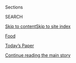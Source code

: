 <div id="app">

<div>

<div class="NYTAppHideMasthead css-zz1s19 e1suatyy0">

<div class="section css-ui9rw0 e1suatyy2">

<div class="css-11hrj97 er09x8g0">

<div class="css-6n7j50">

</div>

<span class="css-1dv1kvn">Sections</span>

<div class="css-10488qs">

<span class="css-1dv1kvn">SEARCH</span>

</div>

[Skip to content](#site-content)[Skip to site
index](#site-index)

</div>

<div id="masthead-section-label" class="css-1fnb9ct eaxe0e00">

[Food](https://www.nytimes.com/section/food)

</div>

<div class="css-10698na e1huz5gh0">

</div>

</div>

<div id="masthead-bar-one" class="section hasLinks css-15hmgas e1csuq9d3">

<div class="css-uqyvli e1csuq9d0">

</div>

<div class="css-1uqjmks e1csuq9d1">

</div>

<div class="css-9e9ivx">

[](https://myaccount.nytimes.com/auth/login?response_type=cookie&client_id=vi)

</div>

<div class="css-1bvtpon e1csuq9d2">

[Today’s Paper](https://www.nytimes.com/section/todayspaper)

</div>

</div>

</div>

</div>

<div data-aria-hidden="false">

<div id="site-content" data-role="main">

<div id="top-wrapper" class="css-15p45cc eaca97t0" type="top">

<div id="top-slug" class="css-19x0jxb eaca97t1" hidden="">

Advertisement

</div>

[Continue reading the main
story](#after-top)

<div class="ad top-wrapper" style="text-align:center;height:100%;display:block;min-height:90px">

<div id="top" class="place-ad" data-position="top" data-size-key="top">

</div>

</div>

<div id="after-top">

</div>

</div>

<div id="collection-food" class="section css-15h4p1b e9abtgs0">

<div class="css-1j21atc e1svk9qx1">

<div class="css-fmiefx e1svk9qx2">

<div class="css-1hk7r2m eu54l5x0">

<div id="sponsor-wrapper" class="css-7a1pgi eaca97t0" type="sponsor" hidden="">

<div id="sponsor-slug" class="css-1l4mleb eaca97t1" hidden="">

Supported by

</div>

[Continue reading the main
story](#after-sponsor)

<div id="sponsor" class="ad sponsor-wrapper" style="text-align:left;height:100%;display:block">

</div>

<div id="after-sponsor">

</div>

</div>

</div>

</div>

<div class="css-nfcc9b e1svk9qx3">

<div class="css-vl9dhg e1svk9qx5">

<div class="css-1nrhkj6 e1svk9qx6">

# Food

<div class="follow-button-placeholder" data-collection-id="">

</div>

</div>

</div>

</div>

</div>

1.  [Wine, Beer & Cocktails](/section/food/drinks)
2.  [Restaurant
Reviews](/reviews/dining)

<div class="css-6knu33 eoqylgt0">

<div class="supplemental-header">

<div class="module-body">

<div style="max-width:100%;margin:0 auto">

<div class="css-191iepd" data-id="100000005404864" data-slug="cooking-search" style="max-width:1050px">

</div>

</div>

</div>

</div>

</div>

<div class="css-4svvz1 ekkqrpp0">

<div id="collection-highlights-container" class="section css-18l1u7x e46isfb1">

<div class="css-m1whxf ekkqrpp1">

## Highlights

1.  ![<span class="css-1nk1g0h e1oaj3zl2"><span class="css-1dv1kvn">Credit</span>Jeenah
    Moon for The New York
    Times</span>](https://static01.nyt.com/images/2020/08/05/dining/03Chinatown1/03Chinatown1-threeByTwoMediumAt2X-v2.jpg)
    
    <div class="css-xbztij">
    
    <div class="css-1hyfx7x">
    
    [![](https://static01.nyt.com/images/2020/08/05/dining/03Chinatown1/03Chinatown1-thumbStandard.jpg)](/2020/08/03/dining/chinatown-outdoor-dining-coronavirus.html)
    
    </div>
    
    ### Critic’s Notebook
    
    ## [Chinatown Is Coming Back, One Noodle at a Time](/2020/08/03/dining/chinatown-outdoor-dining-coronavirus.html)
    
    Restaurants in the Manhattan neighborhood suffered early in the
    pandemic. Some are just now experimenting with outdoor
    service.
    
    <span class="css-me3p27"></span><span class="css-1dydysp e4e4i5l3"></span><span class="css-9voj2j">By
    <span class="css-1baulvz last-byline" itemprop="name">Pete
    Wells</span></span>
    
    </div>

2.  1.  ![<span class="css-1nk1g0h e1oaj3zl2"><span class="css-1dv1kvn">Credit</span>John
        Burcham for The New York
        Times</span>](https://static01.nyt.com/images/2020/08/05/dining/30Navajo1/merlin_174907557_fa5e6075-b20f-41ba-867c-2dc7b20a4da9-threeByTwoMediumAt2X.jpg)
        
        <div class="css-1r9cexg">
        
        <div class="css-1ox3lt4">
        
        [![](https://static01.nyt.com/images/2020/08/05/dining/30Navajo1/merlin_174907557_fa5e6075-b20f-41ba-867c-2dc7b20a4da9-thumbStandard.jpg)](/2020/08/03/dining/navajo-nation-food-coronavirus.html)
        
        </div>
        
        ## [For the Navajo Nation, a Fight for Better Food Gains New Urgency](/2020/08/03/dining/navajo-nation-food-coronavirus.html)
        
        As the pandemic has brought home the importance of the global
        movement for food sovereignty, members are planting and
        sharing.
        
        <span class="css-me3p27"></span><span class="css-1dydysp e4e4i5l3"></span><span class="css-9voj2j">By
        <span class="css-1baulvz last-byline" itemprop="name">Amelia
        Nierenberg</span></span>
        
        </div>
    
    2.  ![<span class="css-1nk1g0h e1oaj3zl2"><span class="css-1dv1kvn">Credit</span>Linda
        Xiao for The New York Times. Food Stylist: Monica
        Pierini.</span>](https://static01.nyt.com/images/2020/08/05/dining/31Appe1/merlin_174968421_376ca7c2-8fbb-405b-95ab-a08b89e65471-threeByTwoMediumAt2X.jpg)
        
        <div class="css-1r9cexg">
        
        <div class="css-1ox3lt4">
        
        [![](https://static01.nyt.com/images/2020/08/05/dining/31Appe1/merlin_174968421_376ca7c2-8fbb-405b-95ab-a08b89e65471-thumbStandard.jpg)](/2020/07/31/dining/farro-corn-chickpea-salad-recipe.html)
        
        </div>
        
        ### A Good Appetite
        
        ## [Chewy Meets Crispy in This Summery Salad](/2020/07/31/dining/farro-corn-chickpea-salad-recipe.html)
        
        This satisfying bowl gets its bite from farro, its crunch from
        spiced chickpeas, and its sweetness from roasted corn and
        slivered
        fennel.
        
        <span class="css-me3p27"></span><span class="css-1dydysp e4e4i5l3"></span><span class="css-9voj2j">By
        <span class="css-1baulvz last-byline" itemprop="name">Melissa
        Clark</span></span>
        
        </div>
    
    3.  ![<span class="css-1nk1g0h e1oaj3zl2"><span class="css-1dv1kvn">Credit</span>Lelanie
        Foster for The New York
        Times</span>](https://static01.nyt.com/images/2020/08/05/dining/05fishmarket1/05fishmarket1-jumbo.jpg)
        
        <div class="css-1r9cexg">
        
        <div class="css-1ox3lt4">
        
        [![](https://static01.nyt.com/images/2020/08/05/dining/05fishmarket1/05fishmarket1-thumbStandard.jpg)](/2020/07/30/dining/famous-fish-market-harlem.html)
        
        </div>
        
        ## [A Harlem Restaurant That’s Withstood Gentrification, a Pandemic and Time](/2020/07/30/dining/famous-fish-market-harlem.html)
        
        Long lines are still forming at Famous Fish Market, a
        Black-owned business that’s been in the same family for nearly
        50
        years.
        
        <span class="css-me3p27"></span><span class="css-1dydysp e4e4i5l3"></span><span class="css-9voj2j">By
        <span class="css-1baulvz last-byline" itemprop="name">Kayla
        Stewart</span></span>
        
        </div>

</div>

<div class="css-1xdhyk6 e46isfb0">

<div class="css-zk12ih ef6si7p0">

1.  ### Wine School
    
    ![<span class="css-1hhnwbi e1oaj3zl2"><span class="css-1dv1kvn">Credit</span>Pepe
    Serra</span>](https://static01.nyt.com/images/2020/08/05/dining/05Wine-School/05Wine-School-videoLarge.jpg)
    
    <div class="css-10wtrbd">
    
    ## [What Is a Great Wine? Verdicchio di Matelica Has Some Ideas](/2020/07/30/dining/drinks/wine-school-verdicchio-di-matelica.html)
    
    This Italian white doesn’t necessarily follow the conventions of
    greatness, but it raises questions worth
    considering.
    
    <span class="css-me3p27"></span><span class="css-1dydysp e4e4i5l3"></span><span class="css-9voj2j">By
    <span class="css-1baulvz last-byline" itemprop="name">Eric
    Asimov</span></span>
    
    </div>

2.  ### Critic’s Notebook
    
    ![<span class="css-1hhnwbi e1oaj3zl2"><span class="css-1dv1kvn">Credit</span>Kristoffer
    Paulsen for The New York
    Times</span>](https://static01.nyt.com/images/2020/07/29/dining/28fare1/merlin_174758739_a4877efc-01ca-4572-83a6-9213dc8aab01-videoLarge.jpg)
    
    <div class="css-10wtrbd">
    
    ## [The Pandemic Could End the Age of Midpriced Dining](/2020/07/28/dining/melbourne-restaurants-coronavirus.html)
    
    When Melbourne restaurants reopened after lockdown, owners got
    creative, and dinner got far more
    expensive.
    
    <span class="css-me3p27"></span><span class="css-1dydysp e4e4i5l3"></span><span class="css-9voj2j">By
    <span class="css-1baulvz last-byline" itemprop="name">Besha
    Rodell</span></span>
    
    </div>

3.  ![<span class="css-1hhnwbi e1oaj3zl2"><span class="css-1dv1kvn">Credit</span>Joshua
    Lott for The New York
    Times</span>](https://static01.nyt.com/images/2020/07/29/dining/29virus-ever2/29virus-ever2-videoLarge.jpg)
    
    <div class="css-10wtrbd">
    
    ## [How to Open a Top-Tier Restaurant in a Pandemic? Rethink Everything](/2020/07/28/dining/ever-chicago-restaurant-coronavirus.html)
    
    This one, Ever, debuts Tuesday in Chicago with a pricey tasting menu
    and a world-class chef. But on the road to its opening, lofty
    visions have met hard
    reality.
    
    <span class="css-me3p27"></span><span class="css-1dydysp e4e4i5l3"></span><span class="css-9voj2j">By
    <span class="css-1baulvz last-byline" itemprop="name">Mark
    Caro</span></span>
    
    </div>

4.  ### Wine School
    
    ![<span class="css-1hhnwbi e1oaj3zl2"><span class="css-1dv1kvn">Credit</span>Tony
    Cenicola/The New York
    Times</span>](https://static01.nyt.com/images/2020/08/05/dining/05Next-a/05Next-a-videoLarge.jpg)
    
    <div class="css-10wtrbd">
    
    ## [Revisiting Zinfandel From a Less Brawny Angle](/2020/07/30/dining/drinks/wine-school-assignment-zinfandel.html)
    
    Do zins needs to be alcoholic to be good? A few are made in a more
    restrained style. Do they have much to say, or have they sacrificed
    personality?
    
    <span class="css-me3p27"></span><span class="css-1dydysp e4e4i5l3"></span><span class="css-9voj2j">By
    <span class="css-1baulvz last-byline" itemprop="name">Eric
    Asimov</span></span>
    
    </div>

5.  ### From the Pantry
    
    ![<span class="css-1hhnwbi e1oaj3zl2"><span class="css-1dv1kvn">Credit</span>Melissa
    Clark/The New York
    Times</span>](https://static01.nyt.com/images/2020/07/29/dining/29Pantry-blog/merlin_175074264_18ba7c62-bb49-492e-9163-8774b2b21697-videoLarge.jpg)
    
    <div class="css-10wtrbd">
    
    ## [This Watermelon Salad Is Meant for Hot Days](/2020/07/29/dining/watermelon-salad-recipe.html)
    
    You can use any kind of pickled chiles in this refreshing summery
    dish.
    
    <span class="css-me3p27"></span><span class="css-1dydysp e4e4i5l3"></span><span class="css-9voj2j">By
    <span class="css-1baulvz last-byline" itemprop="name">Melissa
    Clark</span></span>
    
    </div>

</div>

</div>

<div class="css-1xdhyk6 e46isfb0">

<div class="css-zk12ih ef6si7p0">

1.  ### off the menu
    
    ![<span class="css-1hhnwbi e1oaj3zl2"><span class="css-1dv1kvn">Credit</span>Stephen
    Speranza for The New York
    Times</span>](https://static01.nyt.com/images/2020/07/29/dining/29off1/29off1-videoLarge-v2.jpg)
    
    <div class="css-10wtrbd">
    
    ## [Kokomo, With a Caribbean-Influenced Menu, Opens](/2020/07/28/dining/nyc-restaurant-news.html)
    
    The latest from the Little Tong team, Uighur food in Lower
    Manhattan, and more restaurant
    news.
    
    <span class="css-me3p27"></span><span class="css-1dydysp e4e4i5l3"></span><span class="css-9voj2j">By
    <span class="css-1baulvz last-byline" itemprop="name">Florence
    Fabricant</span></span>
    
    </div>

2.  ![<span class="css-1hhnwbi e1oaj3zl2"><span class="css-1dv1kvn">Credit</span>Johnny
    Miller for The New York Times. Food Stylist: Rebecca
    Jurkevich.</span>](https://static01.nyt.com/images/2020/07/29/dining/27yogurt/27yogurt-videoLarge.jpg)
    
    <div class="css-10wtrbd">
    
    ## [Finding Balance in a Summer Side](/2020/07/27/dining/cucumbers-yogurt-recipe.html)
    
    Crunchy cucumbers meet creamy yogurt in this cold-marinated cucumber
    salad.
    
    <span class="css-me3p27"></span><span class="css-1dydysp e4e4i5l3"></span><span class="css-9voj2j">By
    <span class="css-1baulvz last-byline" itemprop="name">Yewande
    Komolafe</span></span>
    
    </div>

3.  ![<span class="css-1hhnwbi e1oaj3zl2"><span class="css-1dv1kvn">Credit</span>Andrew
    Scrivani for The New York
    Times</span>](https://static01.nyt.com/images/2020/07/29/dining/27Otto1/27Otto1-videoLarge.jpg)
    
    <div class="css-10wtrbd">
    
    ## [A Breakfast Crumble for Early Birds With a Sweet Tooth](/2020/07/27/dining/breakfast-crumble-recipe.html)
    
    What started out as French toast, a morning favorite at Yotam
    Ottolenghi’s house, evolved into this warm, fruity
    treat.
    
    <span class="css-me3p27"></span><span class="css-1dydysp e4e4i5l3"></span><span class="css-9voj2j">By
    <span class="css-1baulvz last-byline" itemprop="name">Yotam
    Ottolenghi</span></span>
    
    </div>

4.  ![<span class="css-1hhnwbi e1oaj3zl2"><span class="css-1dv1kvn">Credit</span>Tara
    Donne for The New York Times. Food Stylist: Chris
    Lanier.</span>](https://static01.nyt.com/images/2020/07/29/dining/29Ribs4/29Ribs4-videoLarge-v2.jpg)
    
    <div class="css-10wtrbd">
    
    ## [6 Steps to the Best Barbecued Ribs](/2020/07/24/dining/bbq-ribs-recipe.html)
    
    A backyard grill can easily produce the spicy, smoky slabs that for
    many are barbecue’s ultimate
    prize.
    
    <span class="css-me3p27"></span><span class="css-1dydysp e4e4i5l3"></span><span class="css-9voj2j">By
    <span class="css-1baulvz last-byline" itemprop="name">Steven
    Raichlen</span></span>
    
    </div>

5.  ### Front Burner
    
    ![<span class="css-1hhnwbi e1oaj3zl2"><span class="css-1dv1kvn">Credit</span>Oak
    and
    Melanin</span>](https://static01.nyt.com/images/2020/07/29/dining/27burner-vodka/27burner-vodka-videoLarge.jpg)
    
    <div class="css-10wtrbd">
    
    ## [A Vodka for Gin Lovers](/2020/07/27/dining/amass-vodka.html)
    
    Amass, distilled in Copenhagen, delivers floral notes for that
    martini or tonic drink, without gin’s lash of
    juniper.
    
    <span class="css-me3p27"></span><span class="css-1dydysp e4e4i5l3"></span><span class="css-9voj2j">By
    <span class="css-1baulvz last-byline" itemprop="name">Florence
    Fabricant</span></span>
    
    </div>

</div>

</div>

</div>

<div id="mid1-wrapper" class="css-1mn4oms eaca97t0" type="rank">

<div id="mid1-slug" class="css-1tag3rd eaca97t1">

Advertisement

</div>

[Continue reading the main
story](#after-mid1)

<div id="mid1" class="ad mid1-wrapper" style="text-align:center;height:100%;display:block">

</div>

<div id="after-mid1">

</div>

</div>

</div>

<div class="css-185go5a e1o5byef0">

<div class="css-15cbhtu">

  - [Latest](#stream-panel)
  - <span class="css-6n7j50">Search</span>
    <div class="control">
    <div class="label-container css-1dv1kvn">
    Search
    </div>
    <div class="css-wm4t3d">
    **<span id="clear-search-input" class="css-1dv1kvn">Clear this text
    input</span>
    </div>
    </div>
    <span class="css-1iovbfw"></span>

<div id="stream-panel" class="section css-8msx5b e1jz0cab1">

<div class="css-13mho3u">

1.  
    
    <div class="css-1cp3ece">
    
    <div class="css-1l4spti">
    
    [](/2020/08/03/dining/martin-van-buren-high-school-cookbook.html)
    
    <div class="css-79elbk">
    
    ![](https://static01.nyt.com/images/2020/08/05/dining/03burner-book/03burner-book-thumbWide.jpg?quality=75&auto=webp&disable=upscale)
    
    </div>
    
    ### <span class="css-m70j1g">Front Burner</span>
    
    ## A Digital School Cookbook to Aid Families
    
    Martin Van Buren High School in Queens Village is raising money with
    a collaborative digital cookbook.
    
    <div class="css-1nqbnmb ea5icrr0">
    
    By <span class="css-1n7hynb">Florence
    Fabricant</span>
    
    </div>
    
    </div>
    
    <div class="css-1lc2l26 e1xfvim33">
    
    </div>
    
    </div>

2.  
    
    <div class="css-1cp3ece">
    
    <div class="css-1l4spti">
    
    [](/2020/08/03/dining/mexican-ice-cream.html)
    
    <div class="css-79elbk">
    
    ![](https://static01.nyt.com/images/2020/08/05/dining/03burner-cream/03burner-cream-thumbWide.jpg?quality=75&auto=webp&disable=upscale)
    
    </div>
    
    ### <span class="css-m70j1g">Front Burner</span>
    
    ## Horchata Ice Cream in a Store Near You
    
    Helados La Neta is High Road Craft’s new line of flavors including
    coconut, avocado and lime, and rum raisin.
    
    <div class="css-1nqbnmb ea5icrr0">
    
    By <span class="css-1n7hynb">Florence
    Fabricant</span>
    
    </div>
    
    </div>
    
    <div class="css-1lc2l26 e1xfvim33">
    
    </div>
    
    </div>

3.  
    
    <div class="css-1cp3ece">
    
    <div class="css-1l4spti">
    
    [](/2020/08/03/dining/new-york-biltong.html)
    
    <div class="css-79elbk">
    
    ![](https://static01.nyt.com/images/2020/08/05/dining/03burner-meat/03burner-meat-thumbWide.jpg?quality=75&auto=webp&disable=upscale)
    
    </div>
    
    ### <span class="css-m70j1g">Front Burner</span>
    
    ## South African Jerky, and More, at New York Biltong
    
    The West Village store also ships nationwide.
    
    <div class="css-1nqbnmb ea5icrr0">
    
    By <span class="css-1n7hynb">Florence
    Fabricant</span>
    
    </div>
    
    </div>
    
    <div class="css-1lc2l26 e1xfvim33">
    
    </div>
    
    </div>

4.  
    
    <div class="css-1cp3ece">
    
    <div class="css-1l4spti">
    
    [](/2020/08/03/dining/marcus-samuelsson-fried-chicken-delivery.html)
    
    <div class="css-79elbk">
    
    ![](https://static01.nyt.com/images/2020/08/05/dining/03burner-bird/03burner-bird-thumbWide.jpg?quality=75&auto=webp&disable=upscale)
    
    </div>
    
    ### <span class="css-m70j1g">Front Burner</span>
    
    ## Marcus Samuelsson’s Streetbird Delivers to Your Door
    
    The closed Harlem restaurant now offers a dinner of fried chicken,
    waffles and sides.
    
    <div class="css-1nqbnmb ea5icrr0">
    
    By <span class="css-1n7hynb">Florence
    Fabricant</span>
    
    </div>
    
    </div>
    
    <div class="css-1lc2l26 e1xfvim33">
    
    </div>
    
    </div>

5.  
    
    <div class="css-1cp3ece">
    
    <div class="css-1l4spti">
    
    [](/2020/08/03/dining/drinks/santa-teresa-rum.html)
    
    <div class="css-79elbk">
    
    ![](https://static01.nyt.com/images/2020/08/05/dining/03burner-rum/03burner-rum-thumbWide.jpg?quality=75&auto=webp&disable=upscale)
    
    </div>
    
    ### <span class="css-m70j1g">Front Burner</span>
    
    ## A Dark, Brooding Rum for Your Cocktails
    
    Santa Teresa in Venezuela has been making the liquor since 1796.
    
    <div class="css-1nqbnmb ea5icrr0">
    
    By <span class="css-1n7hynb">Florence
    Fabricant</span>
    
    </div>
    
    </div>
    
    <div class="css-1lc2l26 e1xfvim33">
    
    </div>
    
    </div>

6.  
    
    <div class="css-1cp3ece">
    
    <div class="css-1l4spti">
    
    [](/2020/08/03/dining/dirt-candy-vegetarian-muffuletta.html)
    
    <div class="css-79elbk">
    
    ![](https://static01.nyt.com/images/2020/08/05/dining/03burner-muff/03burner-muff-thumbWide-v2.jpg?quality=75&auto=webp&disable=upscale)
    
    </div>
    
    ### <span class="css-m70j1g">Front Burner</span>
    
    ## Dirt Candy Returns With a Vegetarian Muffuletta
    
    The chef Amanda Cohen’s vegetarian restaurant on the Lower East Side
    has reopened with a new menu.
    
    <div class="css-1nqbnmb ea5icrr0">
    
    By <span class="css-1n7hynb">Florence
    Fabricant</span>
    
    </div>
    
    </div>
    
    <div class="css-1lc2l26 e1xfvim33">
    
    </div>
    
    </div>

7.  
    
    <div class="css-1cp3ece">
    
    <div class="css-1l4spti">
    
    [](/2020/08/03/obituaries/john-swing-dead-coronavirus.html)
    
    <div class="css-79elbk">
    
    ![](https://static01.nyt.com/images/2020/07/31/obituaries/31Swing/31Swing-thumbWide.jpg?quality=75&auto=webp&disable=upscale)
    
    </div>
    
    ### <span class="css-m70j1g">Those We’ve Lost</span>
    
    ## John Eric Swing, a Filipino-American Community Builder, Dies at 48.
    
    Mr. Swing was a catalyst in the Historic Filipinotown neighborhood
    of Los Angeles, a new center of food start-ups. He died of
    complications of the coronavirus.
    
    <div class="css-1nqbnmb ea5icrr0">
    
    By <span class="css-1n7hynb">John
    Leland</span>
    
    </div>
    
    </div>
    
    <div class="css-1lc2l26 e1xfvim33">
    
    </div>
    
    </div>

8.  
    
    <div class="css-1cp3ece">
    
    <div class="css-1l4spti">
    
    [](/2020/08/03/dining/cooking-as-craft.html)
    
    <div class="css-79elbk">
    
    ![](https://static01.nyt.com/images/2019/07/22/dining/aw-tomato-and-peach-salad-with-whipped-goat-cheese/merlin_157887927_dd555ee7-3af4-4efc-b3aa-dff8cbaba8bf-thumbWide.jpg?quality=75&auto=webp&disable=upscale)
    
    </div>
    
    ## Cooking as Craft
    
    Brush up on the basics, or lean into something new, whether it’s
    ginger-lime chicken or a pork schnitzel with quick pickles.
    
    <div class="css-1nqbnmb ea5icrr0">
    
    By <span class="css-1n7hynb">Sam
    Sifton</span>
    
    </div>
    
    </div>
    
    <div class="css-1lc2l26 e1xfvim33">
    
    </div>
    
    </div>

9.  
    
    <div class="css-1cp3ece">
    
    <div class="css-1l4spti">
    
    [](/2020/08/02/dining/what-to-cook-this-week.html)
    
    <div class="css-79elbk">
    
    ![](https://static01.nyt.com/images/2017/02/20/dining/20COOKING-FIELDDAY-POUNDCAKE2/20COOKING-FIELDDAY-POUNDCAKE2-thumbWide.jpg?quality=75&auto=webp&disable=upscale)
    
    </div>
    
    ## What to Cook This Week
    
    Make Colu Henry’s white bean caprese salad, Yewande Komolafe’s baked
    tofu with peanut sauce, or the chef Rawlston Williams’s stew
    chicken.
    
    <div class="css-1nqbnmb ea5icrr0">
    
    By <span class="css-1n7hynb">Sam
    Sifton</span>
    
    </div>
    
    </div>
    
    <div class="css-1lc2l26 e1xfvim33">
    
    </div>
    
    </div>

10. 
    
    <div class="css-1cp3ece">
    
    <div class="css-1l4spti">
    
    [](/2020/08/01/at-home/coronavirus-make-pizza-on-a-grill.html)
    
    <div class="css-79elbk">
    
    ![](https://static01.nyt.com/images/2020/08/02/multimedia/02ah-grilledpizza1/02ah-grilledpizza1-thumbWide.jpg?quality=75&auto=webp&disable=upscale)
    
    </div>
    
    ## Make Pizza … On Your Grill
    
    Bear with us. We know this sounds bonkers, but it really does work.
    
    <div class="css-1nqbnmb ea5icrr0">
    
    By <span class="css-1n7hynb">Amelia Nierenberg</span>
    
    </div>
    
    </div>
    
    <div class="css-1lc2l26 e1xfvim33">
    
    </div>
    
    </div>

<div class="css-13mho3u">

<div class="css-1t62hi8">

<div class="css-1stvaey">

Show
More

<div>

<div style="border:0;clip:rect(0 0 0 0);height:1px;margin:-1px;overflow:hidden;white-space:nowrap;padding:0;width:1px;position:absolute" data-role="log" data-aria-live="assertive">

</div>

<div style="border:0;clip:rect(0 0 0 0);height:1px;margin:-1px;overflow:hidden;white-space:nowrap;padding:0;width:1px;position:absolute" data-role="log" data-aria-live="assertive">

</div>

<div style="border:0;clip:rect(0 0 0 0);height:1px;margin:-1px;overflow:hidden;white-space:nowrap;padding:0;width:1px;position:absolute" data-role="log" data-aria-live="polite">

</div>

<div style="border:0;clip:rect(0 0 0 0);height:1px;margin:-1px;overflow:hidden;white-space:nowrap;padding:0;width:1px;position:absolute" data-role="log" data-aria-live="polite">

</div>

</div>

</div>

</div>

</div>

</div>

<div class="css-g6hk37 supplemental">

<div id="mid2-wrapper" class="css-10wkyv7 eaca97t0" type="lede">

<div id="mid2-slug" class="css-1tag3rd eaca97t1">

Advertisement

</div>

[Continue reading the main
story](#after-mid2)

<div id="mid2" class="ad mid2-wrapper" style="text-align:center;height:100%;display:block;min-height:250px">

</div>

<div id="after-mid2">

</div>

</div>

## Cooking Newsletter

<div class="css-hftqp3">

Get regular updates from NYT Cooking, with recipe suggestions, cooking
tips and shopping advice. And download Cooking for iPhone and iPad in
the [App
Store](https://itunes.apple.com/us/app/nyt-cooking-recipes-from-new/id911422904?mt=8).

</div>

[SIGN UP](/newsletters/signup/CK)

<div id="mktg-wrapper" class="css-oxle51 eaca97t0" type="mktg">

<div id="mktg-slug" class="css-1tag3rd eaca97t1">

Advertisement

</div>

[Continue reading the main
story](#after-mktg)

<div id="mktg" class="ad mktg-wrapper" style="text-align:center;height:100%;display:block">

</div>

<div id="after-mktg">

</div>

</div>

## Follow Us

<div class="module-body">

  - [**<span data-aria-hidden="true">nytfood</span><span class="css-1dv1kvn">twitter
    page for
    nytfood</span>](https://twitter.com/nytfood)
  - [**<span data-aria-hidden="true">nytcooking</span><span class="css-1dv1kvn">instagram
    page for
    nytcooking</span>](https://instagram.com/nytcooking)
  - [**<span data-aria-hidden="true">nytcooking</span><span class="css-1dv1kvn">facebook
    page for
    nytcooking</span>](https://www.facebook.com/nytcooking)
  - [**<span data-aria-hidden="true">nytcooking</span><span class="css-1dv1kvn">pinterest
    page for nytcooking</span>](https://pinterest.com/nytcooking)

</div>

</div>

</div>

</div>

</div>

</div>

</div>

## Site Index

<div>

</div>

## Site Information Navigation

  - [© <span>2020</span> <span>The New York Times
    Company</span>](https://help.nytimes.com/hc/en-us/articles/115014792127-Copyright-notice)

<!-- end list -->

  - [NYTCo](https://www.nytco.com/)
  - [Contact
    Us](https://help.nytimes.com/hc/en-us/articles/115015385887-Contact-Us)
  - [Work with us](https://www.nytco.com/careers/)
  - [Advertise](https://nytmediakit.com/)
  - [T Brand Studio](http://www.tbrandstudio.com/)
  - [Your Ad
    Choices](https://www.nytimes.com/privacy/cookie-policy#how-do-i-manage-trackers)
  - [Privacy](https://www.nytimes.com/privacy)
  - [Terms of
    Service](https://help.nytimes.com/hc/en-us/articles/115014893428-Terms-of-service)
  - [Terms of
    Sale](https://help.nytimes.com/hc/en-us/articles/115014893968-Terms-of-sale)
  - [Site
    Map](https://spiderbites.nytimes.com)
  - [Help](https://help.nytimes.com/hc/en-us)
  - [Subscriptions](https://www.nytimes.com/subscription?campaignId=37WXW)

</div>

</div>
